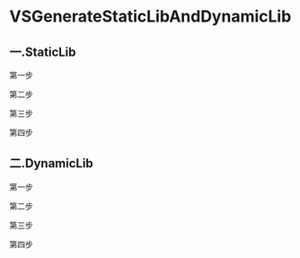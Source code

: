 # VSGenerateStaticLibAndDynamicLib

## 一.StaticLib

第一步



第二步



第三步



第四步



## 二.DynamicLib

第一步



第二步



第三步



第四步

